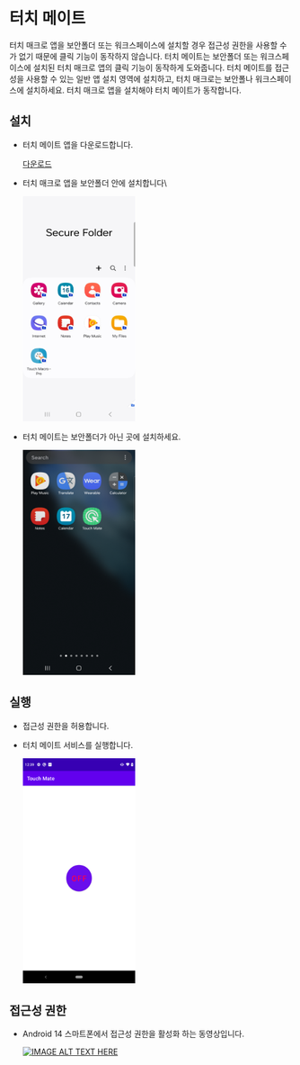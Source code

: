 # 터치 메이트
터치 매크로 앱을 보안폴더 또는 워크스페이스에 설치할 경우 접근성 권한을 사용할 수가 없기 때문에 클릭 기능이 동작하지 않습니다. 터치 메이트는 보안폴더 또는 워크스페이스에 설치된 터치 매크로 앱의 클릭 기능이 동작하게 도와줍니다. 터치 메이트를 접근성을 사용할 수 있는 일반 앱 설치 영역에 설치하고, 터치 매크로는 보안폴나 워크스페이스에 설치하세요. 터치 매크로 앱을 설치해야 터치 메이트가 동작합니다.

## 설치
- 터치 메이트 앱을 다운로드합니다.

  [다운로드](apk/README.md)

- 터치 매크로 앱을 보안폴더 안에 설치합니다\

  <img src="assets/install_secure_folder.jpg" alt="Install tmc inside the secure folder" style="height: 400px; width:200px;"/>

- 터치 메이트는 보안폴더가 아닌 곳에 설치하세요.

  <img src="assets/touch_mate_install.png" alt="Install tmc inside the secure folder" style="height: 400px; width:200px;"/>

## 실행
- 접근성 권한을 허용합니다.
- 터치 메이트 서비스를 실행합니다.

  <img src="assets/touch_mate_main.png" alt="Touch Mate main activity" style="height: 400px; width:200px;"/>

## 접근성 권한 
 - Android 14 스마트폰에서 접근성 권한을 활성화 하는 동영상입니다.
 
   [![IMAGE ALT TEXT HERE](https://img.youtube.com/vi/GCOlUx8d_NU/0.jpg)](https://www.youtube.com/watch?v=GCOlUx8d_NU)


